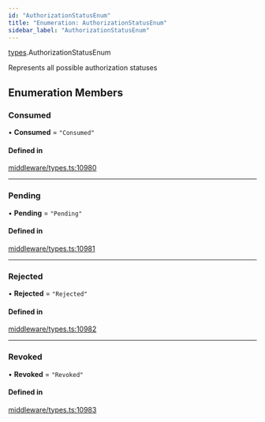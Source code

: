 ```yaml
---
id: "AuthorizationStatusEnum"
title: "Enumeration: AuthorizationStatusEnum"
sidebar_label: "AuthorizationStatusEnum"
---
```


[types](../../../modules/Types/Types.md).AuthorizationStatusEnum

Represents all possible authorization statuses

## Enumeration Members

### Consumed

• **Consumed** = ``"Consumed"``

#### Defined in

[middleware/types.ts:10980](https://github.com/PolymeshAssociation/polymesh-sdk/blob/2c78f6c34/src/middleware/types.ts#L10980)

___

### Pending

• **Pending** = ``"Pending"``

#### Defined in

[middleware/types.ts:10981](https://github.com/PolymeshAssociation/polymesh-sdk/blob/2c78f6c34/src/middleware/types.ts#L10981)

___

### Rejected

• **Rejected** = ``"Rejected"``

#### Defined in

[middleware/types.ts:10982](https://github.com/PolymeshAssociation/polymesh-sdk/blob/2c78f6c34/src/middleware/types.ts#L10982)

___

### Revoked

• **Revoked** = ``"Revoked"``

#### Defined in

[middleware/types.ts:10983](https://github.com/PolymeshAssociation/polymesh-sdk/blob/2c78f6c34/src/middleware/types.ts#L10983)
